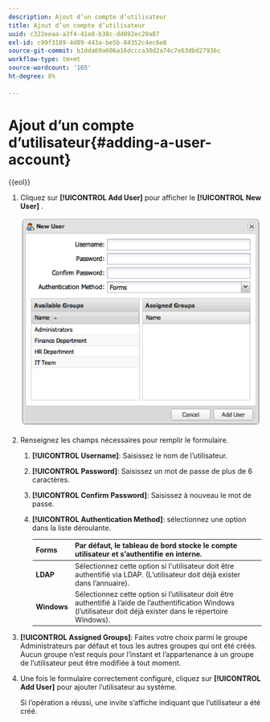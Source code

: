 ```yaml
---
description: Ajout d’un compte d’utilisateur
title: Ajout d’un compte d’utilisateur
uuid: c322eeaa-a3f4-41e8-b38c-dd892ec29a87
exl-id: c99f3189-4d89-443a-be5b-84352c4ec6e8
source-git-commit: b1dda69a606a16dccca30d2a74c7e63dbd27936c
workflow-type: tm+mt
source-wordcount: '165'
ht-degree: 8%

---
```


# Ajout d’un compte d’utilisateur{#adding-a-user-account}

{{eol}}

1. Cliquez sur **[!UICONTROL Add User]** pour afficher le **[!UICONTROL New User]** .

   ![](assets/add_user_account.png)

1. Renseignez les champs nécessaires pour remplir le formulaire.
   1. **[!UICONTROL Username]**: Saisissez le nom de l’utilisateur.
   1. **[!UICONTROL Password]**: Saisissez un mot de passe de plus de 6 caractères.
   1. **[!UICONTROL Confirm Password]**: Saisissez à nouveau le mot de passe.
   1. **[!UICONTROL Authentication Method]**: sélectionnez une option dans la liste déroulante.

      | **Forms** | Par défaut, le tableau de bord stocke le compte utilisateur et s’authentifie en interne. |
      |---|---|
      | **LDAP** | Sélectionnez cette option si l&#39;utilisateur doit être authentifié via LDAP. (L’utilisateur doit déjà exister dans l’annuaire). |
      | **Windows** | Sélectionnez cette option si l’utilisateur doit être authentifié à l’aide de l’authentification Windows (l’utilisateur doit déjà exister dans le répertoire Windows). |

1. **[!UICONTROL Assigned Groups]**: Faites votre choix parmi le groupe Administrateurs par défaut et tous les autres groupes qui ont été créés. Aucun groupe n’est requis pour l’instant et l’appartenance à un groupe de l’utilisateur peut être modifiée à tout moment.
1. Une fois le formulaire correctement configuré, cliquez sur **[!UICONTROL Add User]** pour ajouter l’utilisateur au système.

   Si l’opération a réussi, une invite s’affiche indiquant que l’utilisateur a été créé.

